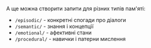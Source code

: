 А ще можна створити запити для різних типів пам'яті:
- `/episodic/` - конкретні спогади про діалоги
- `/semantic/` - знання і концепції  
- `/emotional/` - афективні стани
- `/procedural/` - навички і патерни мислення